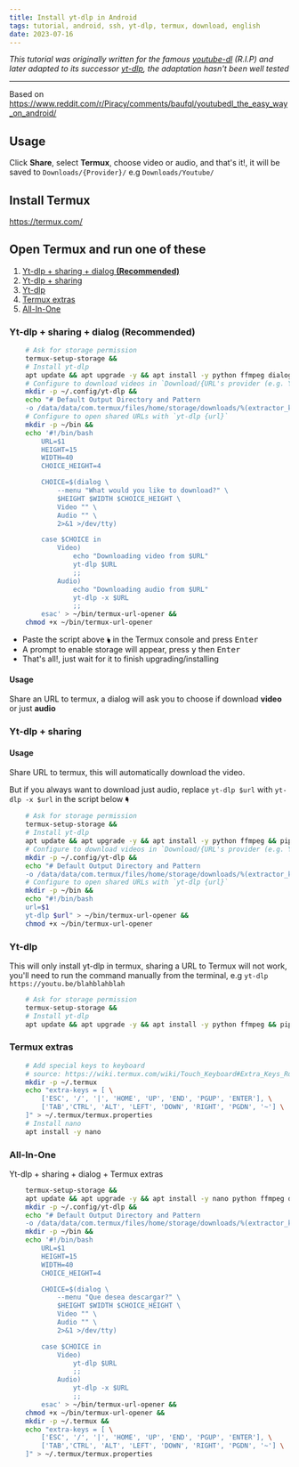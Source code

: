 ```yaml
---
title: Install yt-dlp in Android
tags: tutorial, android, ssh, yt-dlp, termux, download, english
date: 2023-07-16
---
```


*This tutorial was originally written for the famous [youtube-dl](https://github.com/ytdl-org/youtube-dl/) (R.I.P) and later adapted to its successor [yt-dlp](https://github.com/yt-dlp/yt-dlp), the adaptation hasn't been well tested*

---

Based on <https://www.reddit.com/r/Piracy/comments/baufql/youtubedl_the_easy_way_on_android/>

## Usage

Click **Share**, select **Termux**, choose video or audio, and that's it!, it will be saved to `Downloads/{Provider}/` e.g `Downloads/Youtube/`

## Install Termux

<https://termux.com/>

## Open Termux and run one of these

<!-- no toc -->
1. [Yt-dlp + sharing + dialog **(Recommended)**](#yt-dlp--sharing--dialog-recommended)
2. [Yt-dlp + sharing](#yt-dlp--sharing)
3. [Yt-dlp](#yt-dlp)
4. [Termux extras](#termux-extras)
5. [All-In-One](#all-in-one)

### Yt-dlp + sharing + dialog **(Recommended)**

```bash
    # Ask for storage permission
    termux-setup-storage &&
    # Install yt-dlp
    apt update && apt upgrade -y && apt install -y python ffmpeg dialog && pip install yt-dlp &&
    # Configure to download videos in `Download/{URL's provider (e.g. Youtube)}/{filename}`
    mkdir -p ~/.config/yt-dlp &&
    echo "# Default Output Directory and Pattern
    -o /data/data/com.termux/files/home/storage/downloads/%(extractor_key)s/%(title).150s-%(id)s.%(ext)s" > ~/.config/yt-dlp/config &&
    # Configure to open shared URLs with `yt-dlp {url}`
    mkdir -p ~/bin &&
    echo '#!/bin/bash
        URL=$1
        HEIGHT=15
        WIDTH=40
        CHOICE_HEIGHT=4

        CHOICE=$(dialog \
            --menu "What would you like to download?" \
            $HEIGHT $WIDTH $CHOICE_HEIGHT \
            Video "" \
            Audio "" \
            2>&1 >/dev/tty)

        case $CHOICE in
            Video)
                echo "Downloading video from $URL"
                yt-dlp $URL
                ;;
            Audio)
                echo "Downloading audio from $URL"
                yt-dlp -x $URL
                ;;
        esac' > ~/bin/termux-url-opener &&
    chmod +x ~/bin/termux-url-opener
```

- Paste the script above 🖢 in the Termux console and press <kbd>Enter</kbd>
- A prompt to enable storage will appear, press <kbd>y</kbd> then <kbd>Enter</kbd>
- That's all!, just wait for it to finish upgrading/installing

#### Usage

Share an URL to termux, a dialog will ask you to choose if download **video** or just **audio**

### Yt-dlp + sharing

#### Usage

Share URL to termux, this will automatically download the video.

But if you always want to download just audio, replace `yt-dlp $url` with `yt-dlp -x $url` in the script below 🖣

```bash
    # Ask for storage permission
    termux-setup-storage &&
    # Install yt-dlp
    apt update && apt upgrade -y && apt install -y python ffmpeg && pip install yt-dlp &&
    # Configure to download videos in `Download/{URL's provider (e.g. Youtube)}/{filename}`
    mkdir -p ~/.config/yt-dlp &&
    echo "# Default Output Directory and Pattern
    -o /data/data/com.termux/files/home/storage/downloads/%(extractor_key)s/%(title).150s-%(id)s.%(ext)s" > ~/.config/yt-dlp/config &&
    # Configure to open shared URLs with `yt-dlp {url}`
    mkdir -p ~/bin &&
    echo "#!/bin/bash
    url=$1
    yt-dlp $url" > ~/bin/termux-url-opener &&
    chmod +x ~/bin/termux-url-opener
```

### Yt-dlp

This will only install yt-dlp in termux, sharing a URL to Termux will not work, you'll need to run the command manually from the terminal, e.g `yt-dlp https://youtu.be/blahblahblah`

```bash
    # Ask for storage permission
    termux-setup-storage &&
    # Install yt-dlp
    apt update && apt upgrade -y && apt install -y python ffmpeg && pip install yt-dlp
```

### Termux extras

```bash
    # Add special keys to keyboard
    # source: https://wiki.termux.com/wiki/Touch_Keyboard#Extra_Keys_Row(s)
    mkdir -p ~/.termux
    echo "extra-keys = [ \
        ['ESC', '/', '|', 'HOME', 'UP', 'END', 'PGUP', 'ENTER'], \
        ['TAB','CTRL', 'ALT', 'LEFT', 'DOWN', 'RIGHT', 'PGDN', '~'] \
    ]" > ~/.termux/termux.properties
    # Install nano
    apt install -y nano
```

### All-In-One

Yt-dlp + sharing + dialog + Termux extras

```bash
    termux-setup-storage &&
    apt update && apt upgrade -y && apt install -y nano python ffmpeg dialog && pip install yt-dlp &&
    mkdir -p ~/.config/yt-dlp &&
    echo "# Default Output Directory and Pattern
    -o /data/data/com.termux/files/home/storage/downloads/%(extractor_key)s/%(title).150s-%(id)s.%(ext)s" > ~/.config/yt-dlp/config &&
    mkdir -p ~/bin &&
    echo '#!/bin/bash
        URL=$1
        HEIGHT=15
        WIDTH=40
        CHOICE_HEIGHT=4

        CHOICE=$(dialog \
            --menu "Que desea descargar?" \
            $HEIGHT $WIDTH $CHOICE_HEIGHT \
            Video "" \
            Audio "" \
            2>&1 >/dev/tty)

        case $CHOICE in
            Video)
                yt-dlp $URL
                ;;
            Audio)
                yt-dlp -x $URL
                ;;
        esac' > ~/bin/termux-url-opener &&
    chmod +x ~/bin/termux-url-opener &&
    mkdir -p ~/.termux &&
    echo "extra-keys = [ \
        ['ESC', '/', '|', 'HOME', 'UP', 'END', 'PGUP', 'ENTER'], \
        ['TAB','CTRL', 'ALT', 'LEFT', 'DOWN', 'RIGHT', 'PGDN', '~'] \
    ]" > ~/.termux/termux.properties
```
